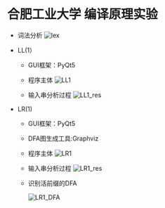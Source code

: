 # 合肥工业大学 编译原理实验

* 词法分析
![lex](https://github.com/Jabin-Huang/CompilerTheory_homework/blob/master/image/lexical_analysis.png)

* LL(1）
   * GUI框架：PyQt5

   * 程序主体
     ![LL1](https://github.com/Jabin-Huang/CompilerTheory_homework/blob/master/image/LL1.png)
   * 输入串分析过程
      ![LL1_res](https://github.com/Jabin-Huang/CompilerTheory_homework/blob/master/image/LL1_res.png)

* LR(1)

   * GUI框架：PyQt5
   * DFA图生成工具:Graphviz

   * 程序主体
     ![LR1](https://github.com/Jabin-Huang/CompilerTheory_homework/blob/master/image/LR1.png)

   * 输入串分析过程
     ![LR1_res](https://github.com/Jabin-Huang/CompilerTheory_homework/blob/master/image/LR1_res.png)

   * 识别活前缀的DFA

     ![LR1_DFA](https://github.com/Jabin-Huang/CompilerTheory_homework/blob/master/image/LR1_DFA.png)